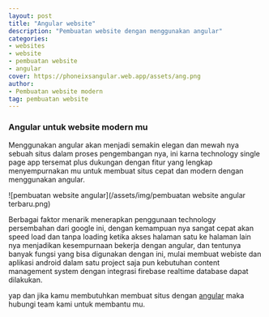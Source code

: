 ```yaml
---
layout: post
title: "Angular website"
description: "Pembuatan website dengan menggunakan angular"
categories: 
- websites
- website
- pembuatan website
- angular
cover: https://phoneixsangular.web.app/assets/ang.png
author:
- Pembuatan website modern
tag: pembuatan website
---
```


### Angular untuk website modern mu

Menggunakan angular akan menjadi semakin elegan dan mewah nya sebuah situs dalam proses pengembangan nya, ini karna technology single page app tersemat plus dukungan dengan fitur yang lengkap menyempurnakan mu untuk membuat situs cepat dan modern dengan menggunakan angular.

![pembuatan website angular](/assets/img/pembuatan website angular terbaru.png)

Berbagai faktor menarik menerapkan penggunaan technology persembahan dari google ini, dengan kemampuan nya sangat cepat akan speed load dan tanpa loading ketika akses halaman satu ke halaman lain nya menjadikan kesempurnaan bekerja dengan angular, dan tentunya banyak fungsi yang bisa digunakan dengan ini, mulai membuat webiste dan aplikasi android dalam satu project saja pun kebutuhan content management system dengan integrasi firebase realtime database dapat dilakukan.

yap dan jika kamu membutuhkan membuat situs dengan [angular](https://angular.io) maka hubungi team kami untuk membantu mu.
